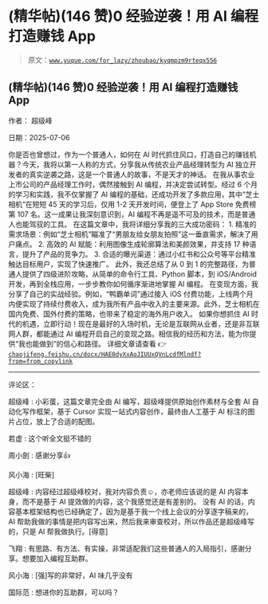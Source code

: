 # (精华帖)(146 赞)0 经验逆袭！用 AI 编程打造赚钱 App

> 原文：[`www.yuque.com/for_lazy/zhoubao/kyqmpzm9rteqx556`](https://www.yuque.com/for_lazy/zhoubao/kyqmpzm9rteqx556)

## (精华帖)(146 赞)0 经验逆袭！用 AI 编程打造赚钱 App

作者： 超级峰

日期：2025-07-06

你是否也曾想过，作为一个普通人，如何在 AI 时代抓住风口，打造自己的赚钱机器？今天，我将以第一人称的方式，分享我从传统农业产品经理转型为 AI
独立开发者的真实逆袭之路，这是一个普通人的故事，不是天才的神话。 在我从事农业上市公司的产品经理工作时，偶然接触到 AI 编程，并决定尝试转型。经过 6
个月的学习和实践，我不仅掌握了 AI 编程的基础，还成功开发了多款应用，其中“芝士相机”在短短 45 天的学习后，仅用 1-2 天开发时间，便登上了 App
Store 免费榜第 107 名。这一成果让我深刻意识到，AI 编程不再是遥不可及的技术，而是普通人也能驾驭的工具。
在这篇文章中，我将详细分享我的三大成功密码： 1. 精准的需求场景：例如“芝士相机”瞄准了“男朋友给女朋友拍照”这一垂直需求，解决了用户痛点。 2. 高效的 AI 赋能：利用图像生成轮廓算法和美颜效果，并支持 17 种语言，提升了产品的竞争力。 3. 合适的曝光渠道：通过小红书和公众号等平台精准触达目标用户，实现了快速推广。 此外，我还总结了从 0 到 1
的完整路径，为普通人提供了四级进阶攻略，从简单的命令行工具、Python 脚本，到 iOS/Android 开发，再到全栈应用，一步步教你如何循序渐进地掌握
AI 编程。 在变现方面，我分享了自己的实战经验。例如，“鸭霸单词”通过接入 iOS
付费功能，上线两个月内便实现了持续付费收入，成为我所有产品中收入的主要来源。此外，芝士相机在国内免费、国外付费的策略，也带来了稳定的海外用户收入。
如果你想抓住 AI 时代的机遇，立即行动！现在是最好的入场时机，无论是互联网从业者，还是非互联网人群，都能通过 AI
编程开启自己的变现之路。相信我的经历和方法，能为你提供“我也能做到”的信心和路径。 详细文章请查看 👉  [`chaojifeng.feishu.cn/docx/HAE0dyXxAoJIUUxQVnLcdfMlndf?from=from_copylink`](https://chaojifeng.feishu.cn/docx/HAE0dyXxAoJIUUxQVnLcdfMlndf?from=from_copylink)

* * *

评论区：

超级峰 : 小彩蛋，这篇文章完全由 AI 编写，超级峰提供原始创作素材与全套 AI 自动化写作框架，基于 Cursor 实现一站式内容创作，最终由人工基于 AI
标注的图片占位，放上了合适的配图。

若虚 : 这个听全文挺不错的

周小劍 : 感谢分享👍

风小海 : [旺柴]

超级峰 : 内容经过超级峰校对，我对内容负责☺️，亦老师应该说的是 AI 内容本身，而不是基于 AI 提效做的内容，这个我感觉还是有差别的。 没有 AI
的话，内容基本框架结构也已经确定了，因为是基于我一个线上会议的分享逐字稿来的， AI
帮助我做的事情是把内容写出来，然后我来审查校对，所以作品还是超级峰写的，只是 AI 帮我做执行。[得意]

飞翔 : 有思路、有方法、有实操，非常适配我们这些普通人的入局指引，感谢分享。想要加入编程互助群。

风小海 : [强]写的非常好，AI 味几乎没有

国际范 : 想进你的互助群，可以吗？